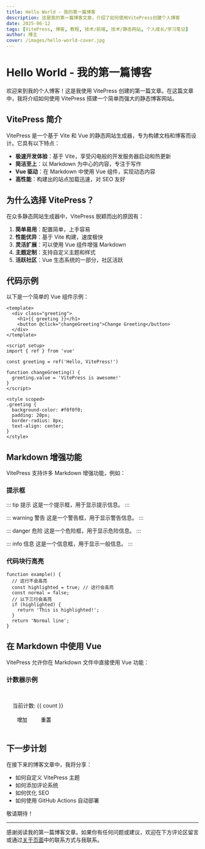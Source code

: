 ```yaml
---
title: Hello World - 我的第一篇博客
description: 这是我的第一篇博客文章，介绍了如何使用VitePress创建个人博客
date: 2025-06-12
tags: [VitePress, 博客, 教程, 技术/前端, 技术/静态网站, 个人成长/学习笔记]
author: 博主
cover: /images/hello-world-cover.jpg
---
```


# Hello World - 我的第一篇博客

欢迎来到我的个人博客！这是我使用 VitePress 创建的第一篇文章。在这篇文章中，我将介绍如何使用 VitePress 搭建一个简单而强大的静态博客网站。

## VitePress 简介

VitePress 是一个基于 Vite 和 Vue 的静态网站生成器，专为构建文档和博客而设计。它具有以下特点：

- **极速开发体验**：基于 Vite，享受闪电般的开发服务器启动和热更新
- **简洁至上**：以 Markdown 为中心的内容，专注于写作
- **Vue 驱动**：在 Markdown 中使用 Vue 组件，实现动态内容
- **高性能**：构建出的站点加载迅速，对 SEO 友好

## 为什么选择 VitePress？

在众多静态网站生成器中，VitePress 脱颖而出的原因有：

1. **简单易用**：配置简单，上手容易
2. **性能优异**：基于 Vite 构建，速度极快
3. **灵活扩展**：可以使用 Vue 组件增强 Markdown
4. **主题定制**：支持自定义主题和样式
5. **活跃社区**：Vue 生态系统的一部分，社区活跃

## 代码示例

以下是一个简单的 Vue 组件示例：

```vue
<template>
  <div class="greeting">
    <h1>{{ greeting }}</h1>
    <button @click="changeGreeting">Change Greeting</button>
  </div>
</template>

<script setup>
import { ref } from 'vue'

const greeting = ref('Hello, VitePress!')

function changeGreeting() {
  greeting.value = 'VitePress is awesome!'
}
</script>

<style scoped>
.greeting {
  background-color: #f0f0f0;
  padding: 20px;
  border-radius: 8px;
  text-align: center;
}
</style>
```

## Markdown 增强功能

VitePress 支持许多 Markdown 增强功能，例如：

### 提示框

::: tip 提示
这是一个提示框，用于显示提示信息。
:::

::: warning 警告
这是一个警告框，用于显示警告信息。
:::

::: danger 危险
这是一个危险框，用于显示危险信息。
:::

::: info 信息
这是一个信息框，用于显示一般信息。
:::

### 代码块行高亮

```js{3,5-7}
function example() {
  // 这行不会高亮
  const highlighted = true; // 这行会高亮
  const normal = false;
  // 以下三行会高亮
  if (highlighted) {
    return 'This is highlighted!';
  }
  return 'Normal line';
}
```

## 在 Markdown 中使用 Vue

VitePress 允许你在 Markdown 文件中直接使用 Vue 功能：

<script setup>
import { ref } from 'vue'

const count = ref(0)
</script>

### 计数器示例

<div class="counter-demo">
  <p>当前计数: {{ count }}</p>
  <button @click="count++">增加</button>
  <button @click="count = 0">重置</button>
</div>

<style>
.counter-demo {
  background-color: var(--vp-c-bg-soft);
  padding: 1rem;
  border-radius: 8px;
  margin: 1rem 0;
}

.counter-demo button {
  margin-right: 0.5rem;
  padding: 0.25rem 0.75rem;
  border: 1px solid var(--vp-c-divider);
  border-radius: 4px;
  background-color: var(--vp-c-bg);
  cursor: pointer;
  transition: background-color 0.2s;
}

.counter-demo button:hover {
  background-color: var(--vp-c-gray-light-4);
}
</style>

## 下一步计划

在接下来的博客文章中，我将分享：

- 如何自定义 VitePress 主题
- 如何添加评论系统
- 如何优化 SEO
- 如何使用 GitHub Actions 自动部署

敬请期待！

---

感谢阅读我的第一篇博客文章。如果你有任何问题或建议，欢迎在下方评论区留言或通过[关于页面](/about/)中的联系方式与我联系。